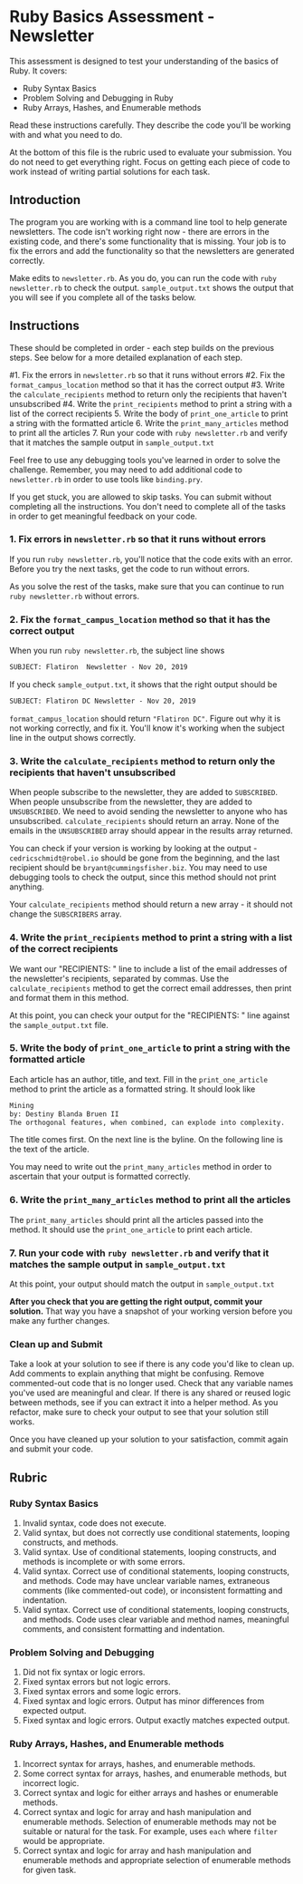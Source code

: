# Ruby Basics Assessment - Newsletter

This assessment is designed to test your understanding of the basics of Ruby. It covers:

- Ruby Syntax Basics
- Problem Solving and Debugging in Ruby
- Ruby Arrays, Hashes, and Enumerable methods

Read these instructions carefully. They describe the code you'll be working with and what you need to do.

At the bottom of this file is the rubric used to evaluate your submission. You do not need to get everything right. Focus on getting each piece of code to work instead of writing partial solutions for each task.

## Introduction

The program you are working with is a command line tool to help generate newsletters. The code isn't working right now - there are errors in the existing code, and there's some functionality that is missing. Your job is to fix the errors and add the functionality so that the newsletters are generated correctly.

Make edits to `newsletter.rb`. As you do, you can run the code with `ruby newsletter.rb` to check the output. `sample_output.txt` shows the output that you will see if you complete all of the tasks below.

## Instructions

These should be completed in order - each step builds on the previous steps. See below for a more detailed explanation of each step.

#1. Fix the errors in `newsletter.rb` so that it runs without errors
#2. Fix the `format_campus_location` method so that it has the correct output
#3. Write the `calculate_recipients` method to return only the recipients that haven't unsubscribed
#4. Write the `print_recipients` method to print a string with a list of the correct recipients
5. Write the body of `print_one_article` to print a string with the formatted article
6. Write the `print_many_articles` method to print all the articles
7. Run your code with `ruby newsletter.rb` and verify that it matches the sample output in `sample_output.txt`

Feel free to use any debugging tools you've learned in order to solve the challenge. Remember, you may need to add additional code to `newsletter.rb` in order to use tools like `binding.pry`.

If you get stuck, you are allowed to skip tasks. You can submit without completing all the instructions. You don't need to complete all of the tasks in order to get meaningful feedback on your code.

### 1. Fix errors in `newsletter.rb` so that it runs without errors

If you run `ruby newsletter.rb`, you'll notice that the code exits with an error. Before you try the next tasks, get the code to run without errors.

As you solve the rest of the tasks, make sure that you can continue to run `ruby newsletter.rb` without errors.

### 2. Fix the `format_campus_location` method so that it has the correct output

When you run `ruby newsletter.rb`, the subject line shows

```txt
SUBJECT: Flatiron  Newsletter - Nov 20, 2019
```

If you check `sample_output.txt`, it shows that the right output should be

```txt
SUBJECT: Flatiron DC Newsletter - Nov 20, 2019
```

`format_campus_location` should return `"Flatiron DC"`. Figure out why it is not working correctly, and fix it. You'll know it's working when the subject line in the output shows correctly.

### 3. Write the `calculate_recipients` method to return only the recipients that haven't unsubscribed

When people subscribe to the newsletter, they are added to `SUBSCRIBED`. When people unsubscribe from the newsletter, they are added to `UNSUBSCRIBED`. We need to avoid sending the newsletter to anyone who has unsubscribed. `calculate_recipients` should return an array. None of the emails in the `UNSUBSCRIBED` array should appear in the results array returned.

You can check if your version is working by looking at the output -`cedricschmidt@robel.io` should be gone from the beginning, and the last recipient should be `bryant@cummingsfisher.biz`. You may need to use debugging tools to check the output, since this method should not print anything.

Your `calculate_recipients` method should return a new array - it should not change the `SUBSCRIBERS` array.

### 4. Write the `print_recipients` method to print a string with a list of the correct recipients

We want our "RECIPIENTS: " line to include a list of the email addresses of the newsletter's recipients, separated by commas. Use the `calculate_recipients` method to get the correct email addresses, then print and format them in this method.

At this point, you can check your output for the "RECIPIENTS: " line against the `sample_output.txt` file.

### 5. Write the body of `print_one_article` to print a string with the formatted article

Each article has an author, title, and text. Fill in the `print_one_article` method to print the article as a formatted string. It should look like

```txt
Mining
by: Destiny Blanda Bruen II
The orthogonal features, when combined, can explode into complexity.
```

The title comes first. On the next line is the byline. On the following line is the text of the article.

You may need to write out the `print_many_articles` method in order to ascertain that your output is formatted correctly.

### 6. Write the `print_many_articles` method to print all the articles

The `print_many_articles` should print all the articles passed into the method.  It should use the `print_one_article` to print each article.

### 7. Run your code with `ruby newsletter.rb` and verify that it matches the sample output in `sample_output.txt`

At this point, your output should match the output in `sample_output.txt`

**After you check that you are getting the right output, commit your solution.** That way you have a snapshot of your working version before you make any further changes.

### Clean up and Submit

Take a look at your solution to see if there is any code you'd like to clean up. Add comments to explain anything that might be confusing. Remove commented-out code that is no longer used. Check that any variable names you've used are meaningful and clear. If there is any shared or reused logic between methods, see if you can extract it into a helper method. As you refactor, make sure to check your output to see that your solution still works.

Once you have cleaned up your solution to your satisfaction, commit again and submit your code.

## Rubric

### Ruby Syntax Basics

1. Invalid syntax, code does not execute.
2. Valid syntax, but does not correctly use conditional statements, looping constructs, and methods.
3. Valid syntax. Use of conditional statements, looping constructs, and methods is incomplete or with some errors.
4. Valid syntax. Correct use of conditional statements, looping constructs, and methods. Code may have unclear variable names, extraneous comments (like commented-out code), or inconsistent formatting and indentation.
5. Valid syntax. Correct use of conditional statements, looping constructs, and methods. Code uses clear variable and method names, meaningful comments, and consistent formatting and indentation.

### Problem Solving and Debugging

1. Did not fix syntax or logic errors.
2. Fixed syntax errors but not logic errors.
3. Fixed syntax errors and some logic errors.
4. Fixed syntax and logic errors. Output has minor differences from expected output.
5. Fixed syntax and logic errors. Output exactly matches expected output.

### Ruby Arrays, Hashes, and Enumerable methods

1. Incorrect syntax for arrays, hashes, and enumerable methods.
2. Some correct syntax for arrays, hashes, and enumerable methods, but incorrect logic.
3. Correct syntax and logic for either arrays and hashes or enumerable methods.
4. Correct syntax and logic for array and hash manipulation and enumerable methods. Selection of enumerable methods may not be suitable or natural for the task. For example, uses `each` where `filter` would be appropriate.
5. Correct syntax and logic for array and hash manipulation and enumerable methods and appropriate selection of enumerable methods for given task.
